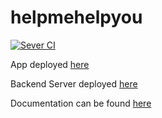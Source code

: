 # helpmehelpyou

[![Sever CI](https://github.com/helpmehelpyu/helpmehelpyou/actions/workflows/server.yml/badge.svg)](https://github.com/helpmehelpyu/helpmehelpyou/actions/workflows/server.yml)

App deployed [here](https://helpmehelpyou.netlify.app/)

Backend Server deployed [here](https://helpmehelpyou.herokuapp.com/)

Documentation can be found [here](https://helpmehelpyu.github.io/helpmehelpyou-docs/#/)
